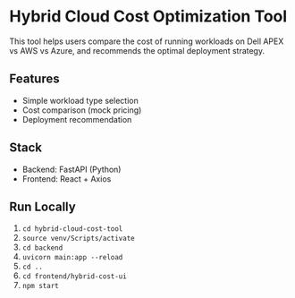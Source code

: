 # Hybrid Cloud Cost Optimization Tool

This tool helps users compare the cost of running workloads on Dell APEX vs AWS vs Azure, and recommends the optimal deployment strategy.

## Features
- Simple workload type selection
- Cost comparison (mock pricing)
- Deployment recommendation

## Stack
- Backend: FastAPI (Python)
- Frontend: React + Axios

## Run Locally
1. `cd hybrid-cloud-cost-tool`
2. `source venv/Scripts/activate`
3. `cd backend`
4. `uvicorn main:app --reload`
5. `cd ..`
6. `cd frontend/hybrid-cost-ui`
7. `npm start`
